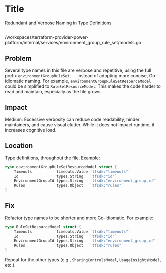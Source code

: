 # Title

Redundant and Verbose Naming in Type Definitions

##

/workspaces/terraform-provider-power-platform/internal/services/environment_group_rule_set/models.go

## Problem

Several type names in this file are verbose and repetitive, using the full prefix `environmentGroupRuleSet...` instead of adopting more concise, Go-idiomatic naming. For example, `environmentGroupRuleSetResourceModel` could be simplified to `RuleSetResourceModel`. This makes the code harder to read and maintain, especially as the file grows.

## Impact

Medium: Excessive verbosity can reduce code readability, hinder maintainers, and cause visual clutter. While it does not impact runtime, it increases cognitive load.

## Location

Type definitions, throughout the file. Example:

```go
type environmentGroupRuleSetResourceModel struct {
	Timeouts           timeouts.Value `tfsdk:"timeouts"`
	Id                 types.String   `tfsdk:"id"`
	EnvironmentGroupId types.String   `tfsdk:"environment_group_id"`
	Rules              types.Object   `tfsdk:"rules"`
}
```

## Fix

Refactor type names to be shorter and more Go-idiomatic. For example:

```go
type RuleSetResourceModel struct {
	Timeouts           timeouts.Value `tfsdk:"timeouts"`
	Id                 types.String   `tfsdk:"id"`
	EnvironmentGroupId types.String   `tfsdk:"environment_group_id"`
	Rules              types.Object   `tfsdk:"rules"`
}
```

Repeat for the other types (e.g., `SharingControlsModel`, `UsageInsightsModel`, etc.).
